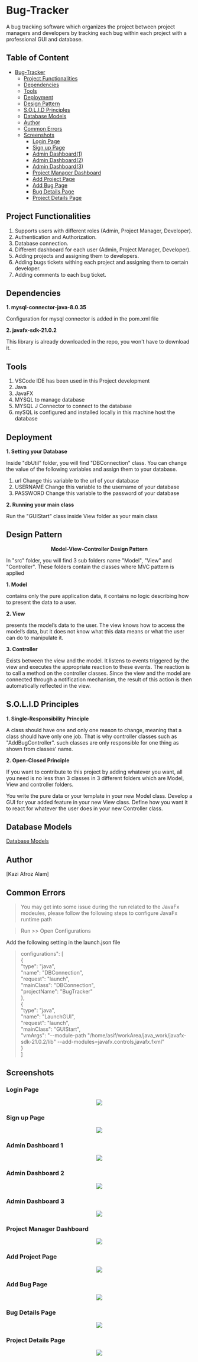 # Bug-Tracker
A bug tracking software which organizes the project between project managers and developers by tracking each bug within each project with a professional GUI and database.

## Table of Content
- [Bug-Tracker](#bug-tracker)
  * [Project Functionalities](#project-functionalities)
  * [Dependencies](#dependencies)
  * [Tools](#tools)
  * [Deployment](#deployment)
  * [Design Pattern](#design-pattern)
  * [S.O.L.I.D Principles](#solid-principles)
  * [Database Models](#database-models)
  * [Author](#author)
  * [Common Errors](#common-errors)
  * [Screenshots](#screenshots)
    + [Login Page](#login-page)
    + [Sign up Page](#sign-up-page)
    + [Admin Dashboard(1)](#admin-dashboard-1)
    + [Admin Dashboard(2)](#admin-dashboard-2)
    + [Admin Dashboard(3)](#admin-dashboard-3)
    + [Project Manager Dashboard](#project-manager-dashboard)
    + [Add Project Page](#add-project-page)
    + [Add Bug Page](#add-bug-page)
    + [Bug Details Page](#bug-details-page)
    + [Project Details Page](#project-details-page)

## Project Functionalities
1. Supports users with different roles (Admin, Project Manager, Developer).
2. Authentication and Authorization.
3. Database connection.
4. Different dashboard for each user (Admin, Project Manager, Developer).
5. Adding projects and assigning them to developers.
6. Adding bugs tickets withing each project and assigning them to certain developer.
7. Adding comments to each bug ticket.

## Dependencies
**1. mysql-connector-java-8.0.35**

Configuration for mysql connector is added in the pom.xml file

**2. javafx-sdk-21.0.2**

This library is already downloaded in the repo, you won't have to download it.

## Tools
1. VSCode IDE has been used in this Project development
2. Java
3. JavaFX
4. MYSQL to manage database
5. MYSQL J Connector to connect to the database
6. mySQL is configured and installed locally in this machine host the database


## Deployment
**1. Setting your Database**

Inside "dbUtil" folder, you will find "DBConnection" class. You can change the value of the following variables and assign them to your database.

1. url
   Change this variable to the url of your database
2. USERNAME
   Change this variable to the username of your database
3. PASSWORD
   Change this variable to the password of your database

**2. Running your main class**

Run the "GUIStart" class inside View folder as your main class


## Design Pattern
<p align="center">
 <strong> Model-View-Controller Design Pattern</strong>
</p>


In "src" folder, you will find 3 sub folders name "Model", "View" and "Controller". These folders contain the classes where MVC pattern is applied

**1. Model**

contains only the pure application data, it contains no logic describing how to present the data to a user.

**2. View**

presents the model’s data to the user. The view knows how to access the model’s data, but it does not know what this data means or what the user can do to manipulate it.

**3. Controller**

Exists between the view and the model. It listens to events triggered by the view and executes the appropriate reaction to these events. The reaction is to call a method on the controller classes. Since the view and the model are connected through a notification mechanism, the result of this action is then automatically reflected in the view.

## S.O.L.I.D Principles
**1. Single-Responsibility Principle**

A class should have one and only one reason to change, meaning that a class should have only one job. That is why controller classes such as "AddBugController". such classes are only responsible for one thing as shown from classes' name.

**2.  Open-Closed Principle**

If you want to contribute to this project by adding whatever you want, all you need is no less than 3 classes in 3 different folders which are Model, View and controller folders.

You write the pure data or your template in your new Model class. Develop a GUI for your added feature in your new View class. Define how you want it to react for whatever the user does in your new Controller class.


## Database Models
[Database Models](Database%20Models)

## Author
[Kazi Afroz Alam]

## Common Errors
> You may get into some issue during the run related to the JavaFx modeules, please follow the following steps to configure JavaFx runtime path

> Run >> Open Configurations

Add the following setting in the launch.json file

> configurations": [ \
>        { \
>           "type": "java", \
>           "name": "DBConnection", \
>           "request": "launch", \
>           "mainClass": "DBConnection", \
>           "projectName": "BugTracker" \
>        }, \
>        { \
>          "type": "java", \
>          "name": "LaunchGUI", \
>            "request": "launch", \
>            "mainClass": "GUIStart", \
>            "vmArgs": "--module-path \"/home/asif/workArea/java_work/javafx-sdk-21.0.2/lib\"   --add-modules=javafx.controls,javafx.fxml" \
>       } \
>    ] 

## Screenshots
### Login Page
<p align="center">
  <img src="capture_image/Login Page.png"/>
</p>

### Sign up Page
<p align="center">
  <img src="capture_image/Sign Up.png"/>
</p>

### Admin Dashboard 1
<p align="center">
  <img src="capture_image/Admin_Dashbiard 1.png"/>
</p>

### Admin Dashboard 2
<p align="center">
  <img src="capture_image/Admin_dashboard 2.png"/>
</p>

### Admin Dashboard 3
<p align="center">
  <img src="capture_image/Admin_dashboard 3.png"/>
</p>

### Project Manager Dashboard
<p align="center">
  <img src="capture_image/Project_manager_dashboard.png"/>
</p>

### Add Project Page
<p align="center">
  <img src="capture_image/Add_project_page.png"/>
</p>

### Add Bug Page
<p align="center">
  <img src="capture_image/Add_Bug_Page.png"/>
</p>

### Bug Details Page
<p align="center">
  <img src="capture_image/Bug_Details_Page.png.png"/>
</p>

### Project Details Page
<p align="center">
  <img src="capture_image/Project_details_page.png"/>
</p>



